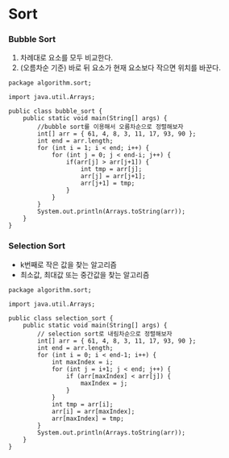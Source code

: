 # Sort

### Bubble Sort

1. 차례대로 요소를 모두 비교한다.
2. (오름차순 기준) 바로 뒤 요소가 현재 요소보다 작으면 위치를 바꾼다.

```
package algorithm.sort;

import java.util.Arrays;

public class bubble_sort {
	public static void main(String[] args) {
		//bubble sort를 이용해서 오름차순으로 정렬해보자
		int[] arr = { 61, 4, 8, 3, 11, 17, 93, 90 };
		int end = arr.length;
		for (int i = 1; i < end; i++) {
			for (int j = 0; j < end-i; j++) {
				if(arr[j] > arr[j+1]) {
					int tmp = arr[j];
					arr[j] = arr[j+1];
					arr[j+1] = tmp;
				}
			}
		}
		System.out.println(Arrays.toString(arr));
	}
}
```

### Selection Sort

- k번째로 작은 값을 찾는 알고리즘
- 최소값, 최대값 또는 중간값을 찾는 알고리즘

```
package algorithm.sort;

import java.util.Arrays;

public class selection_sort {
	public static void main(String[] args) {
		// selection sort로 내림차순으로 정렬해보자
		int[] arr = { 61, 4, 8, 3, 11, 17, 93, 90 };
		int end = arr.length;
		for (int i = 0; i < end-1; i++) {
			int maxIndex = i;
			for (int j = i+1; j < end; j++) {
				if (arr[maxIndex] < arr[j]) {
					maxIndex = j;
				}
			}
			int tmp = arr[i];
			arr[i] = arr[maxIndex];
			arr[maxIndex] = tmp;
		}
		System.out.println(Arrays.toString(arr));
	}
}
```